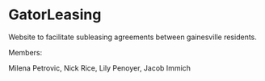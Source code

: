 # GatorLeasing
Website to facilitate subleasing agreements between gainesville residents.

Members:

Milena Petrovic, Nick Rice, Lily Penoyer, Jacob Immich
